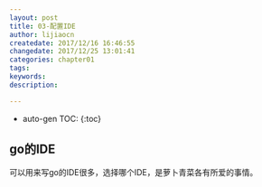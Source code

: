 ```yaml
---
layout: post
title: 03-配置IDE
author: lijiaocn
createdate: 2017/12/16 16:46:55
changedate: 2017/12/25 13:01:41
categories: chapter01
tags:
keywords:
description: 

---
```


* auto-gen TOC:
{:toc}

## go的IDE 

可以用来写go的IDE很多，选择哪个IDE，是萝卜青菜各有所爱的事情。
